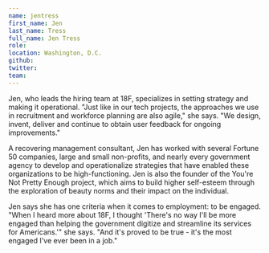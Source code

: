 ```yaml
---
name: jentress
first_name: Jen
last_name: Tress
full_name: Jen Tress
role:
location: Washington, D.C.
github:
twitter:
team:
---
```


Jen, who leads the hiring team at 18F, specializes in setting strategy and making it operational. "Just like in our tech projects, the approaches we use in recruitment and workforce planning are also agile," she says. "We design, invent, deliver and continue to obtain user feedback for ongoing improvements."

A recovering management consultant, Jen has worked with several Fortune 50 companies, large and small non-profits, and nearly every government agency to develop and operationalize strategies that have enabled these organizations to be high-functioning. Jen is also the founder of the
You're Not Pretty Enough project, which aims to build higher self-esteem through the exploration of beauty norms and their impact on the individual.

Jen says she has one criteria when it comes to employment: to be engaged. "When I heard more about 18F, I thought 'There's no way I'll be more engaged than helping the government digitize and streamline its services for Americans.'" she says. "And it's proved to be true - it's the most engaged I've ever been in a job."
